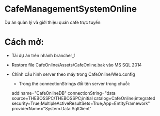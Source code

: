 # CafeManagementSystemOnline
Dự án quản lý và giới thiệu quán cafe trực tuyến
# Cách mở:
- Tải dự án trên nhánh brancher_1
- Restore file CafeOnline/Assets/CafeOnline.bak vào MS SQL 2014
- Chỉnh cấu hình server theo máy trong CafeOnline/Web.config 
  + Trong thẻ   connectionStrings đổi tên server trong chuỗi:
  
  add name="CafeOnlineDB" connectionString="data source=THEBOSSPC\THEBOSSPC;initial catalog=CafeOnline;integrated security=True;MultipleActiveResultSets=True;App=EntityFramework" providerName="System.Data.SqlClient"
  
